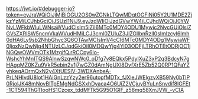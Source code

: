 https://jwt.io/#debugger-io?token=eyJraWQiOiJjMjBiOGU2OS0wZGNkLTQwMDgtOGFiNi05Y2U1MDE2ZjkzYzMiLCJhbGciOiJSUzI1NiJ9.eyJzdWIiOiJzdGVwYW4iLCJhdWQiOiJ0YWNvLWFkbWluLWNsaWVudCIsIm5iZiI6MTc0MDY4ODU1Mywic2NvcGUiOlsiZGVsZXRlSW5ncmVkaWVudHMiLCJ3cml0ZUluZ3JlZGllbnRzIl0sImlzcyI6Imh0dHA6Ly9sb2NhbGhvc3Q6OTAwMCIsImV4cCI6MTc0MDY4ODg1MywiaWF0IjoxNzQwNjg4NTUzLCJqdGkiOiI0MDQwYjg4Yi03ODFjLTRhOTEtODRjOC1jNGQwOWVmOTk1MzgifQ.rRCCpy6lo-WshcYhMnITQS9AlnwSzqwNWc0_oDfg7v8EQkx5PdylXuZ3xP2q3BdcyN7gHAgqMZ0KZu9VkR5ebin2v1j7wGZ0dAmNgUXl8DvfXrE5Zb52Q0RP1QFaYZyhkeqAOrmQxN2y4XtUESlV-3WDXAnbeA-PrLNHIvdU8lot1HAiGnLzzYzy2er96utopfMDTx_fJXleJWElgzvXB59Ny0bTlP0RjolJK48mNovBlTpEMgNdGSXxhDyaca4O6UiZ2VCjuyBYuLnSnvdif8lGFEt-1CT594ThGTIooHS1Czcex_tddMfTk5G95O1GlF_z58mq58XrrJVW_-vCIA